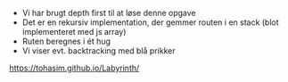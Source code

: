 - Vi har brugt depth first til at løse denne opgave
- Det er en rekursiv implementation, der gemmer routen i en stack (blot implementeret med js array)
- Ruten beregnes i ét hug
- Vi viser evt. backtracking med blå prikker

https://tohasim.github.io/Labyrinth/
